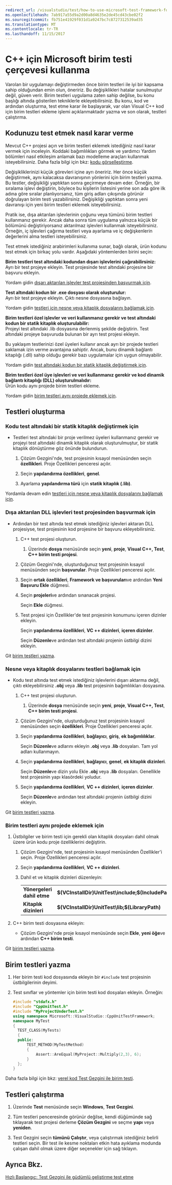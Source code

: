 ```yaml
---
redirect_url: /visualstudio/test/how-to-use-microsoft-test-framework-for-cpp
ms.openlocfilehash: 7ab917a55d9a2d00a8d4635e2de45cd43cbe02f2
ms.sourcegitcommit: fb751e41929f031d1a9247bc7c8727312539ad35
ms.translationtype: MT
ms.contentlocale: tr-TR
ms.lasthandoff: 11/15/2017
---
```

# <a name="how-to-use-the-microsoft-unit-testing-framework-for-c"></a>C++ için Microsoft birim testi çerçevesi kullanma
Varolan bir uygulamayı değiştirmeden önce birim testleri ile iyi bir kapsama sahip olduğundan emin olun, öneririz. Bu değişiklikleri hatalar sunulmuştur değil, güven verir. Birim testleri uygulama zaten sahip değilse, bu konu başlığı altında gösterilen tekniklerle ekleyebilirsiniz. Bu konu, kod ve ardından oluşturma, test etme karar ile başlayarak, var olan Visual C++ kod için birim testleri ekleme işlemi açıklanmaktadır yazma ve son olarak, testleri çalıştırma.  
  
## <a name="deciding-how-to-test-your-code"></a>Kodunuzu test etmek nasıl karar verme  
 Mevcut C++ projesi açın ve birim testleri eklemek istediğiniz nasıl karar vermek için inceleyin. Koddaki bağımlılıkları görmek ve yardımcı Yardım bölümleri nasıl etkileşim anlamak bazı modelleme araçları kullanmak isteyebilirsiniz. Daha fazla bilgi için bkz: [kodu görselleştirme](../modeling/visualize-code.md).  
  
 Değişikliklerinizi küçük görevleri içine ayrı öneririz. Her önce küçük değiştirmek, aynı kalacaksa davranışının yönlerini için birim testleri yazma. Bu testler, değişikliği yaptıktan sonra geçirmeye devam eder. Örneğin, bir sıralama işlevi değiştirin, böylece bu kişilerin listesini yerine son ada göre ilk adına göre sıralar planlıyorsanız, tüm giriş adları çıkışında görünür doğrulayan birim testi yazabilirsiniz. Değişikliği yaptıktan sonra yeni davranışı için yeni birim testleri eklemek isteyebilirsiniz.  
  
 Pratik ise, dışa aktarılan işlevlerinin çoğunu veya tümünü birim testleri kullanmanız gerekir. Ancak daha sonra tüm uygulama yalnızca küçük bir bölümünü değiştiriyorsanız aktarılmaz işlevleri kullanmak isteyebilirsiniz. Örneğin, iç işlevleri çağırma testleri veya ayarlama ve iç değişkenlerin değerlerini alma testleri isteyebilirsiniz.  
  
 Test etmek istediğiniz arabirimleri kullanıma sunar, bağlı olarak, ürün kodunu test etmek için birkaç yolu vardır. Aşağıdaki yöntemlerden birini seçin:  
  
 **Birim testleri test altındaki kodundan dışarı işlevlerini çağırabilirsiniz:**  
 Ayrı bir test projeye ekleyin. Test projesinde test altındaki projesine bir başvuru ekleyin.  
  
 Yordam gidin [dışarı aktarılan işlevler test projesinden başvurmak için](#projectRef).  
  
 **Test altındaki kodun bir .exe dosyası olarak oluşturulur:**  
 Ayrı bir test projeye ekleyin. Çıktı nesne dosyasına bağlayın.  
  
 Yordam gidin [testleri için nesne veya kitaplık dosyalarını bağlamak için](#objectRef).  
  
 **Birim testleri özel işlevler ve veri kullanmanız gerekir ve test altındaki kodun bir statik kitaplık oluşturulabilir:**  
 Projeyi test altındaki .lib dosyasına derlenmiş şekilde değiştirin. Test altındaki projeye başvuruda bulunan bir ayrı test projesi ekleyin.  
  
 Bu yaklaşım testlerinizi özel üyeleri kullanır ancak ayrı bir projede testleri saklamak izin verme avantajına sahiptir. Ancak, bunu dinamik bağlantı kitaplığı (.dll) sahip olduğu gerekir bazı uygulamalar için uygun olmayabilir.  
  
 Yordam gidin [test altındaki kodun bir statik kitaplık değiştirmek için](#staticLink).  
  
 **Birim testleri özel üye işlevleri ve veri kullanmanız gerekir ve kod dinamik bağlantı kitaplığı (DLL) oluşturulmalıdır:**  
 Ürün kodu aynı projede birim testleri ekleme.  
  
 Yordam gidin [birim testleri aynı projede eklemek için](#sameProject).  
  
## <a name="creating-the-tests"></a>Testleri oluşturma  
  
###  <a name="staticLink"></a>Kodu test altındaki bir statik kitaplık değiştirmek için  
  
-   Testleri test altındaki bir proje verilmez üyeleri kullanmanız gerekir ve projeyi test altındaki dinamik kitaplık olarak oluşturulmuştur, bir statik kitaplık dönüştürme göz önünde bulundurun.  
  
    1.  Çözüm Gezgini'nde, test projesinin kısayol menüsünden seçin **özellikleri**. Proje Özellikleri penceresi açılır.  
  
    2.  Seçin **yapılandırma özellikleri**, **genel**.  
  
    3.  Ayarlama **yapılandırma türü** için **statik kitaplık (.lib)**.  
  
 Yordamla devam edin [testleri için nesne veya kitaplık dosyalarını bağlamak için](#objectRef).  
  
###  <a name="projectRef"></a>Dışa aktarılan DLL işlevleri test projesinden başvurmak için  
  
-   Ardından bir test altında test etmek istediğiniz işlevleri aktaran DLL projesiyse, test projesinin kod projesine bir başvuru ekleyebilirsiniz.  
  
    1.  C++ test projesi oluşturun.  
  
        1.  Üzerinde **dosya** menüsünde seçin **yeni**, **proje**, **Visual C++, Test**, **C++ birim testi projesi**.  
  
    2.  Çözüm Gezgini'nde, oluşturduğunuz test projesinin kısayol menüsünden seçin **başvurular**. Proje Özellikleri penceresi açılır.  
  
    3.  Seçin **ortak özellikleri**, **Framework ve başvuruları**ve ardından **Yeni Başvuru Ekle** düğmesi.  
  
    4.  Seçin **projeleri**ve ardından sınanacak projesi.  
  
         Seçin **Ekle** düğmesi.  
  
    5.  Test projesi için Özellikler'de test projesinin konumunu içeren dizinler ekleyin.  
  
         Seçin **yapılandırma özellikleri**, **VC ++ dizinleri**, **içeren dizinler**.  
  
         Seçin **Düzenle**ve ardından test altındaki projenin üstbilgi dizini ekleyin.  
  
 Git [birim testleri yazma](#addTests).  
  
###  <a name="objectRef"></a>Nesne veya kitaplık dosyalarını testleri bağlamak için  
  
-   Kodu test altında test etmek istediğiniz işlevlerini dışarı aktarma değil, çıktı ekleyebilirsiniz **.obj** veya **.lib** test projesinin bağımlılıkları dosyasına.  
  
    1.  C++ test projesi oluşturun.  
  
        1.  Üzerinde **dosya** menüsünde seçin **yeni**, **proje**, **Visual C++, Test**, **C++ birim testi projesi**.  
  
    2.  Çözüm Gezgini'nde, oluşturduğunuz test projesinin kısayol menüsünden seçin **özellikleri**. Proje Özellikleri penceresi açılır.  
  
    3.  Seçin **yapılandırma özellikleri**, **bağlayıcı**, **giriş**, **ek bağımlılıklar**.  
  
         Seçin **Düzenle**ve adlarını ekleyin **.obj** veya **.lib** dosyaları. Tam yol adları kullanmayın.  
  
    4.  Seçin **yapılandırma özellikleri**, **bağlayıcı**, **genel**, **ek kitaplık dizinleri**.  
  
         Seçin **Düzenle**ve dizin yolu Ekle **.obj** veya **.lib** dosyaları. Genellikle test projesinin yapı klasördeki yoludur.  
  
    5.  Seçin **yapılandırma özellikleri**, **VC ++ dizinleri**, **içeren dizinler**.  
  
         Seçin **Düzenle**ve ardından test altındaki projenin üstbilgi dizini ekleyin.  
  
 Git [birim testleri yazma](#addTests).  
  
###  <a name="sameProject"></a>Birim testleri aynı projede eklemek için  
  
1.  Üstbilgiler ve birim testi için gerekli olan kitaplık dosyaları dahil olmak üzere ürün kodu proje özelliklerini değiştirin.  
  
    1.  Çözüm Gezgini'nde, test projesinin kısayol menüsünden Özellikler'i seçin. Proje Özellikleri penceresi açılır.  
  
    2.  Seçin **yapılandırma özellikleri**, **VC ++ dizinleri**.  
  
    3.  Dahil et ve kitaplık dizinleri düzenleyin:  
  
        |||  
        |-|-|  
        |**Yönergeleri dahil etme**|**$(VCInstallDir)UnitTest\include;$(IncludePath)**|  
        |**Kitaplık dizinleri**|**$(VCInstallDir)UnitTest\lib;$(LibraryPath)**|  
  
2.  C++ birim testi dosyasına ekleyin:  
  
    -   Çözüm Gezgini'nde proje kısayol menüsünde seçin **Ekle**, **yeni öğe**ve ardından **C++ birim testi**.  
  
 Git [birim testleri yazma](#addTests).  
  
##  <a name="addTests"></a>Birim testleri yazma  
  
1.  Her birim testi kod dosyasında ekleyin bir `#include` test projesinin üstbilgilerinin deyimi.  
  
2.  Test sınıflar ve yöntemler için birim testi kod dosyaları ekleyin. Örneğin:  
  
    ```cpp  
    #include "stdafx.h"  
    #include "CppUnitTest.h"  
    #include "MyProjectUnderTest.h"  
    using namespace Microsoft::VisualStudio::CppUnitTestFramework;  
    namespace MyTest  
    {  
      TEST_CLASS(MyTests)  
      {  
      public:  
          TEST_METHOD(MyTestMethod)  
          {  
              Assert::AreEqual(MyProject::Multiply(2,3), 6);  
          }  
      };  
    }  
    ```  
  
 Daha fazla bilgi için bkz: [yerel kod Test Gezgini ile birim testi](http://msdn.microsoft.com/en-us/8a09d6d8-3613-49d8-9ffe-11375ac4736c).  
  
## <a name="run-the-tests"></a>Testleri çalıştırma  
  
1.  Üzerinde **Test** menüsünde seçin **Windows**, **Test Gezgini**.  
2. Tüm testleri penceresinde görünür değilse, kendi düğümünde sağ tıklayarak test projesi derleme **Çözüm Gezgini** ve seçme **yapı** veya **yeniden**.
  
2.  Test Gezgini seçin **tümünü Çalıştır**, veya çalıştırmak istediğiniz belirli testleri seçin. Bir test ile kesme noktaları etkin hata ayıklama modunda çalışan dahil olmak üzere diğer seçenekler için sağ tıklayın.
  
## <a name="see-also"></a>Ayrıca Bkz.
[Hızlı Başlangıç: Test Gezgini ile güdümlü geliştirme test etme](../test/quick-start-test-driven-development-with-test-explorer.md)

